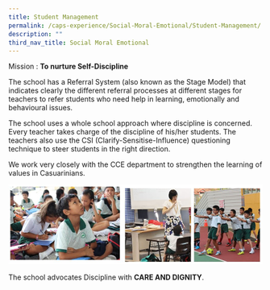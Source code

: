 ```yaml
---
title: Student Management
permalink: /caps-experience/Social-Moral-Emotional/Student-Management/
description: ""
third_nav_title: Social Moral Emotional
---
```

Mission : **To nurture Self-Discipline**

  

  

The school has a Referral System (also known as the Stage Model) that indicates clearly the different referral processes at different stages for teachers to refer students who need help in learning, emotionally and behavioural issues.

  

The school uses a whole school approach where discipline is concerned. Every teacher takes charge of the discipline of his/her students. The teachers also use the CSI (Clarify-Sensitise-Influence) questioning technique to steer students in the right direction.

  

We work very closely with the CCE department to strengthen the learning of values in Casuarinians.

![](/images/Capture.jpeg)

The school advocates Discipline with **CARE AND DIGNITY**.